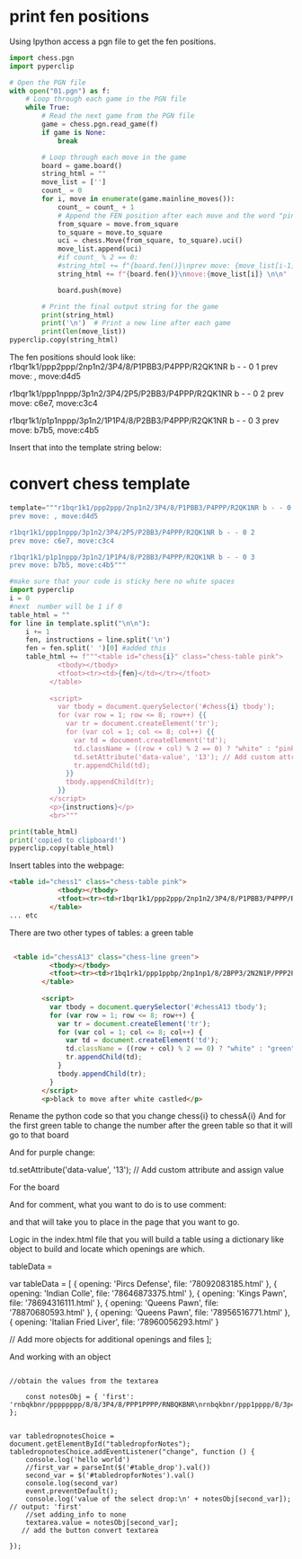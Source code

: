 # print fen positions


Using Ipython access a pgn file to get the fen positions.

```python
import chess.pgn
import pyperclip

# Open the PGN file
with open("01.pgn") as f:
    # Loop through each game in the PGN file
    while True:
        # Read the next game from the PGN file
        game = chess.pgn.read_game(f)
        if game is None:
            break

        # Loop through each move in the game
        board = game.board()
        string_html = ""
        move_list = ['']
        count_ = 0
        for i, move in enumerate(game.mainline_moves()):
            count_ = count_ + 1 
            # Append the FEN position after each move and the word "pink" to the output string
            from_square = move.from_square
            to_square = move.to_square
            uci = chess.Move(from_square, to_square).uci()
            move_list.append(uci)
            #if count_ % 2 == 0:
            #string_html += f"{board.fen()}\nprev move: {move_list[i-1]}, move:{move_list[i]} \n\n"
            string_html += f"{board.fen()}\nmove:{move_list[i]} \n\n"

            board.push(move)

        # Print the final output string for the game
        print(string_html)
        print('\n')  # Print a new line after each game
        print(len(move_list))
pyperclip.copy(string_html)
```

The fen positions should look like: 
r1bqr1k1/ppp2ppp/2np1n2/3P4/8/P1PBB3/P4PPP/R2QK1NR b - - 0 1
prev move: , move:d4d5 

r1bqr1k1/ppp1nppp/3p1n2/3P4/2P5/P2BB3/P4PPP/R2QK1NR b - - 0 2
prev move: c6e7, move:c3c4 

r1bqr1k1/p1p1nppp/3p1n2/1P1P4/8/P2BB3/P4PPP/R2QK1NR b - - 0 3
prev move: b7b5, move:c4b5 

Insert that into the template string below: 


# convert chess template

```python
template="""r1bqr1k1/ppp2ppp/2np1n2/3P4/8/P1PBB3/P4PPP/R2QK1NR b - - 0 1
prev move: , move:d4d5 

r1bqr1k1/ppp1nppp/3p1n2/3P4/2P5/P2BB3/P4PPP/R2QK1NR b - - 0 2
prev move: c6e7, move:c3c4 

r1bqr1k1/p1p1nppp/3p1n2/1P1P4/8/P2BB3/P4PPP/R2QK1NR b - - 0 3
prev move: b7b5, move:c4b5"""

#make sure that your code is sticky here no white spaces
import pyperclip
i = 0
#next  number will be 1 if 0
table_html = ""
for line in template.split("\n\n"):
    i += 1
    fen, instructions = line.split('\n')
    fen = fen.split(' ')[0] #added this
    table_html += f"""<table id="chess{i}" class="chess-table pink">
            <tbody></tbody>
            <tfoot><tr><td>{fen}</td></tr></tfoot>
          </table>
          
          <script>
            var tbody = document.querySelector('#chess{i} tbody');
            for (var row = 1; row <= 8; row++) {{
              var tr = document.createElement('tr');
              for (var col = 1; col <= 8; col++) {{
                var td = document.createElement('td');
                td.className = ((row + col) % 2 == 0) ? "white" : "pink";
                td.setAttribute('data-value', '13'); // Add custom attribute and assign value
                tr.appendChild(td);
              }}
              tbody.appendChild(tr);
            }}
          </script>
          <p>{instructions}</p>
          <br>"""

print(table_html)
print('copied to clipboard!')
pyperclip.copy(table_html)
```

Insert tables into the webpage: 
```html
<table id="chess1" class="chess-table pink">
            <tbody></tbody>
            <tfoot><tr><td>r1bqr1k1/ppp2ppp/2np1n2/3P4/8/P1PBB3/P4PPP/R2QK1NR</td></tr></tfoot>
          </table>
... etc
```

There are two other types of tables: a green table

```html

 <table id="chessA13" class="chess-line green">
          <tbody></tbody>
          <tfoot><tr><td>r1bq1rk1/ppp1ppbp/2np1np1/8/2BPP3/2N2N1P/PPP2PP1/R1BQ1RK1</td></tr></tfoot>
        </table>
        
        <script>
          var tbody = document.querySelector('#chessA13 tbody');
          for (var row = 1; row <= 8; row++) {
            var tr = document.createElement('tr');
            for (var col = 1; col <= 8; col++) {
              var td = document.createElement('td');
              td.className = ((row + col) % 2 == 0) ? "white" : "green";
              tr.appendChild(td);
            }
            tbody.appendChild(tr);
          }
        </script>
        <p>black to move after white castled</p>

```

Rename the python code so that you change chess{i} to chessA{i}
And for the first green table to change the number after the green table so that it will go to that board

And for purple change:

td.setAttribute('data-value', '13'); // Add custom attribute and assign value

For the board

And for comment, what you want to do is to use <span class="comment">comment:</span>

and that will take you to place in the page that you want to go.

Logic in the index.html file that you will build a table using a dictionary like object to build and locate which openings are which.

tableData = 

var tableData = [
  { opening: 'Pircs Defense', file: '78092083185.html' },
  { opening: 'Indian Colle', file: '78646873375.html' },
  { opening: 'Kings Pawn', file: '78694316111.html' },
  { opening: 'Queens Pawn', file: '78870680593.html' },
  { opening: 'Queens Pawn', file: '78956516771.html' },
  { opening: 'Italian Fried Liver', file: '78960056293.html' }

  // Add more objects for additional openings and files
];



And working with an object

```JS

//obtain the values from the textarea

    const notesObj = { 'first': 'rnbqkbnr/pppppppp/8/8/3P4/8/PPP1PPPP/RNBQKBNR\nrnbqkbnr/ppp1pppp/8/3p4/3P4/8/PPP1PPPP/RNBQKBNR\nrnbqkbnr/ppp1pppp/8/3p4/3P4/4P3/PPP2PPP/RNBQKBNR\nrnbqkbnr/ppp2ppp/4p3/3p4/3P4/4P3/PPP2PPP/RNBQKBNR\n...' };


var tabledropnotesChoice = document.getElementById("tabledropforNotes");
tabledropnotesChoice.addEventListener("change", function () {
    console.log('hello world')
    //first_var = parseInt($('#table_drop').val())
    second_var = $('#tabledropforNotes').val()
    console.log(second_var)
    event.preventDefault();
    console.log('value of the select drop:\n' + notesObj[second_var]); // output: 'first'
    //set adding_info to none
    textarea.value = notesObj[second_var];
   // add the button convert textarea
   
});
```